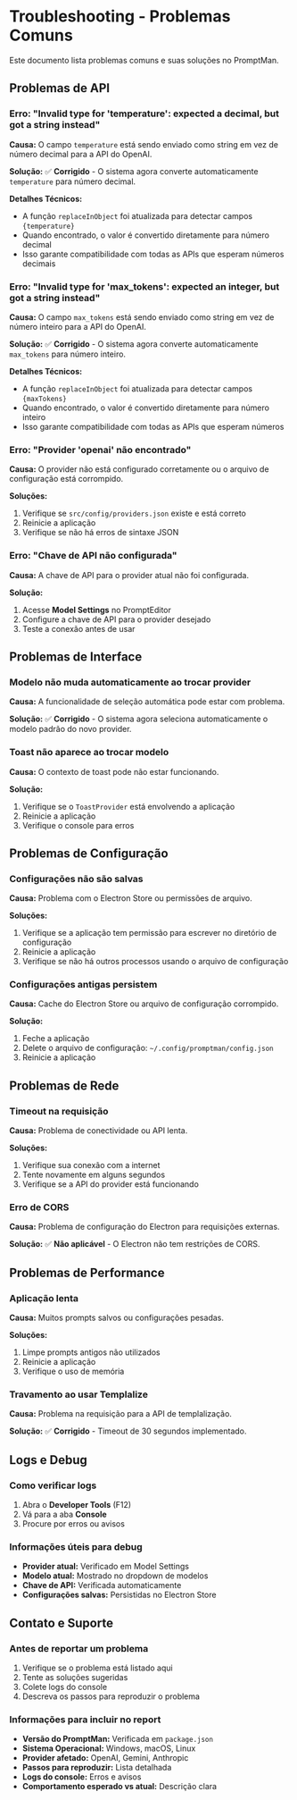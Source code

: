 # Troubleshooting - Problemas Comuns

Este documento lista problemas comuns e suas soluções no PromptMan.

## Problemas de API

### Erro: "Invalid type for 'temperature': expected a decimal, but got a string instead"

**Causa:** O campo `temperature` está sendo enviado como string em vez de número decimal para a API do OpenAI.

**Solução:** ✅ **Corrigido** - O sistema agora converte automaticamente `temperature` para número decimal.

**Detalhes Técnicos:**
- A função `replaceInObject` foi atualizada para detectar campos `{temperature}`
- Quando encontrado, o valor é convertido diretamente para número decimal
- Isso garante compatibilidade com todas as APIs que esperam números decimais

### Erro: "Invalid type for 'max_tokens': expected an integer, but got a string instead"

**Causa:** O campo `max_tokens` está sendo enviado como string em vez de número inteiro para a API do OpenAI.

**Solução:** ✅ **Corrigido** - O sistema agora converte automaticamente `max_tokens` para número inteiro.

**Detalhes Técnicos:**
- A função `replaceInObject` foi atualizada para detectar campos `{maxTokens}`
- Quando encontrado, o valor é convertido diretamente para número inteiro
- Isso garante compatibilidade com todas as APIs que esperam números

### Erro: "Provider 'openai' não encontrado"

**Causa:** O provider não está configurado corretamente ou o arquivo de configuração está corrompido.

**Soluções:**
1. Verifique se `src/config/providers.json` existe e está correto
2. Reinicie a aplicação
3. Verifique se não há erros de sintaxe JSON

### Erro: "Chave de API não configurada"

**Causa:** A chave de API para o provider atual não foi configurada.

**Solução:**
1. Acesse **Model Settings** no PromptEditor
2. Configure a chave de API para o provider desejado
3. Teste a conexão antes de usar

## Problemas de Interface

### Modelo não muda automaticamente ao trocar provider

**Causa:** A funcionalidade de seleção automática pode estar com problema.

**Solução:** ✅ **Corrigido** - O sistema agora seleciona automaticamente o modelo padrão do novo provider.

### Toast não aparece ao trocar modelo

**Causa:** O contexto de toast pode não estar funcionando.

**Solução:**
1. Verifique se o `ToastProvider` está envolvendo a aplicação
2. Reinicie a aplicação
3. Verifique o console para erros

## Problemas de Configuração

### Configurações não são salvas

**Causa:** Problema com o Electron Store ou permissões de arquivo.

**Soluções:**
1. Verifique se a aplicação tem permissão para escrever no diretório de configuração
2. Reinicie a aplicação
3. Verifique se não há outros processos usando o arquivo de configuração

### Configurações antigas persistem

**Causa:** Cache do Electron Store ou arquivo de configuração corrompido.

**Solução:**
1. Feche a aplicação
2. Delete o arquivo de configuração: `~/.config/promptman/config.json`
3. Reinicie a aplicação

## Problemas de Rede

### Timeout na requisição

**Causa:** Problema de conectividade ou API lenta.

**Soluções:**
1. Verifique sua conexão com a internet
2. Tente novamente em alguns segundos
3. Verifique se a API do provider está funcionando

### Erro de CORS

**Causa:** Problema de configuração do Electron para requisições externas.

**Solução:** ✅ **Não aplicável** - O Electron não tem restrições de CORS.

## Problemas de Performance

### Aplicação lenta

**Causa:** Muitos prompts salvos ou configurações pesadas.

**Soluções:**
1. Limpe prompts antigos não utilizados
2. Reinicie a aplicação
3. Verifique o uso de memória

### Travamento ao usar Templalize

**Causa:** Problema na requisição para a API de templalização.

**Solução:** ✅ **Corrigido** - Timeout de 30 segundos implementado.

## Logs e Debug

### Como verificar logs

1. Abra o **Developer Tools** (F12)
2. Vá para a aba **Console**
3. Procure por erros ou avisos

### Informações úteis para debug

- **Provider atual:** Verificado em Model Settings
- **Modelo atual:** Mostrado no dropdown de modelos
- **Chave de API:** Verificada automaticamente
- **Configurações salvas:** Persistidas no Electron Store

## Contato e Suporte

### Antes de reportar um problema

1. Verifique se o problema está listado aqui
2. Tente as soluções sugeridas
3. Colete logs do console
4. Descreva os passos para reproduzir o problema

### Informações para incluir no report

- **Versão do PromptMan:** Verificada em `package.json`
- **Sistema Operacional:** Windows, macOS, Linux
- **Provider afetado:** OpenAI, Gemini, Anthropic
- **Passos para reproduzir:** Lista detalhada
- **Logs do console:** Erros e avisos
- **Comportamento esperado vs atual:** Descrição clara 